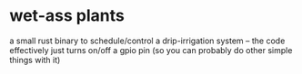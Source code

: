 # wet-ass plants

a small rust binary to schedule/control a drip-irrigation system – the code effectively just turns on/off a gpio pin (so you can probably do other simple things with it)
